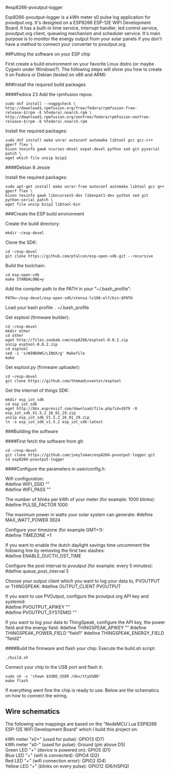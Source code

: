 #esp8266-pvoutput-logger

Esp8266-pvoutput-logger is a kWh meter s0 pulse log application for pvoutput.org. It's designed on a ESP8266 ESP-12E WIFI Development Board. It has a built-in time service, interrupt handler, led control service, pvoutput.org client, queueing mechanism and scheduler service. It's main purpose is to monitor the energy output from your solar panels if you don't have a method to connect your converter to pvoutput.org.

##Putting the software on your ESP chip

First create a build environment on your favorite Linux distro (or maybe Cygwin under Windows?). The following steps will show you how to create it on Fedora or Debian (tested on x86 and ARM):

###Install the required build packages

####Fedora 23
Add the rpmfusion repos:

    sudo dnf install --nogpgcheck \
    http://download1.rpmfusion.org/free/fedora/rpmfusion-free-release-$(rpm -E %fedora).noarch.rpm \
    http://download1.rpmfusion.org/nonfree/fedora/rpmfusion-nonfree-release-$(rpm -E %fedora).noarch.rpm

Install the required packages:

    sudo dnf install make unrar autoconf automake libtool gcc gcc-c++ gperf flex \
    bison texinfo gawk ncurses-devel expat-devel python sed git pyserial patch \
    wget which file unzip bzip2
    
####Debian 8 Jessie

Install the required packages:

    sudo apt-get install make unrar-free autoconf automake libtool gcc g++ gperf flex \
    bison texinfo gawk libncurses5-dev libexpat1-dev python sed git python-serial patch \
    wget file unzip bzip2 libtool-bin

###Create the ESP build environment

Create the build directory:

    mkdir ~/esp-devel

Clone the SDK:

    cd ~/esp-devel  
    git clone https://github.com/pfalcon/esp-open-sdk.git --recursive

Build the toolchain:

    cd esp-open-sdk
    make STANDALONE=y

Add the compiler path to the PATH in your "~/.bash_profile":
  
    PATH=~/esp-devel/esp-open-sdk/xtensa-lx106-elf/bin:$PATH

Load your bash profile:
    . ~/.bash_profile

Get esptool (firmware builder):

    cd ~/esp-devel
    mkdir other
    cd other
    wget http://filez.zoobab.com/esp8266/esptool-0.0.2.zip
    unzip esptool-0.0.2.zip
    cd esptool
    sed -i 's/WINDOWS/LINUX/g' Makefile
    make

Get esptool.py (firmware uploader):

    cd ~/esp-devel
    git clone https://github.com/themadinventor/esptool

Get the internet of things SDK:

    mkdir esp_iot_sdk
    cd esp_iot_sdk
    wget http://bbs.espressif.com/download/file.php?id=1079 -O esp_iot_sdk_V1.5.2_16_01_29.zip
    unzip esp_iot_sdk_V1.5.2_16_01_29.zip
    ln -s esp_iot_sdk_v1.5.2 esp_iot_sdk-latest

###Building the software

####First fetch the software from git:

    cd ~/esp-devel
    git clone https://github.com/joeyloman/esp8266-pvoutput-logger.git
    cd esp8266-pvoutput-logger

####Configure the parameters in user/config.h:

Wifi configuration:  
\#define WIFI\_SSID "<Put your wifi SSID here>"  
\#define WIFI\_PASS "<Put your wifi password here>"

The number of blinks per kWh of your meter (for example: 1000 blinks):  
\#define PULSE_FACTOR 1000

The maximum power in watts your solar system can generate:
\#define MAX_WATT_POWER 3924

Configure your timezone (for example GMT+1):  
\#define TIMEZONE +1

If you want to enable the dutch daylight savings time uncomment the following line by removing the first two slashes:  
\#define ENABLE\_DUCTH\_DST\_TIME

Configure the post interval to pvoutput (for example: every 5 minutes):  
\#define queue_post_interval 5

Choose your output client which you want to log your data to, PVOUTPUT or THINGSPEAK:
\#define OUTPUT_CLIENT   PVOUTPUT

If you want to use PVOutput, configure the pvoutput.org API key and systemid:  
\#define PVOUTPUT_APIKEY "<Put your pvoutput apikey here>"  
\#define PVOUTPUT_SYSTEMID "<Put your pvoutput systemid here>"

If you want to log your data to ThingSpeak, configure the API key, the power field and the energy field:
\#define THINGSPEAK_APIKEY "<Put your thingspeak apikey here>"
\#define THINGSPEAK_POWER_FIELD "field1"
\#define THINGSPEAK_ENERGY_FIELD "field2"

####Build the firmware and flash your chip:
Execute the build.sh script:

    ./build.sh

Connect your chip to the USB port and flash it:

    sudo sh -c 'chown $SUDO_USER /dev/ttyUSB0'
    make flash
    
If everything went fine the chip is ready to use. Below are the schematics on how to connect the wiring.

## Wire schematics

The following wire mappings are based on the "NodeMCU Lua ESP8266 ESP-12E WiFi Development Board" which I build this project on:

kWh meter "s0+" (used for pulse): GPIO13 (D7)  
kWh meter "s0-" (used for pulse): Ground (pin above D5)  
Green LED "+" (device is powered on): GPIO5 (D1)  
Blue LED "+" (wifi is connected): GPIO4 (D2)  
Red LED "+" (wifi connection error): GPIO2 (D4)  
Yellow LED "+" (blinks on every pulse): GPIO12 (D6/HSPIQ)
